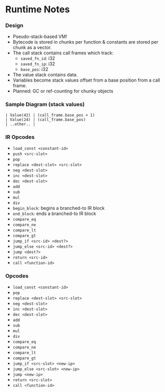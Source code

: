# Runtime Notes

### Design
  - Pseudo-stack-based VM!
  - Bytecode is stored in chunks per function & constants are stored per chunk as a vector.
  - The call stack contains call frames which track:
    - `saved_fn_id`: i32
    - `saved_fn_ip`: i32
    - `base_pos`: i32
  - The value stack contains data.
  - Variables become stack values offset from a base position from a call frame.
  - Planned: GC or ref-counting for chunky objects

### Sample Diagram (stack values)
```
| Value(42) | (call_frame.base_pos + 1)
| Value(24) | (call_frame.base_pos)
| ..other.. |
```

### IR Opcodes
 - `load_const <constant-id>`
 - `push <src-slot>`
 - `pop`
 - `replace <dest-slot> <src-slot>`
 - `neg <dest-slot>`
 - `inc <dest-slot>`
 - `dec <dest-slot>`
 - `add`
 - `sub`
 - `mul`
 - `div`
 - `begin_block`: begins a branched-to IR block
 - `end_block`: ends a branched-to IR block
 - `compare_eq`
 - `compare_ne`
 - `compare_lt`
 - `compare_gt`
 - `jump_if <src-id> <dest?>`
 - `jump_else <src-id> <dest?>`
 - `jump <dest?>`
 - `return <src-id>`
 - `call <function-id>`

### Opcodes
 - `load_const <constant-id>`
 - `pop`
 - `replace <dest-slot> <src-slot>`
 - `neg <dest-slot>`
 - `inc <dest-slot>`
 - `dec <dest-slot>`
 - `add`
 - `sub`
 - `mul`
 - `div`
 - `compare_eq`
 - `compare_ne`
 - `compare_lt`
 - `compare_gt`
 - `jump_if <src-slot> <new-ip>`
 - `jump_else <src-slot> <new-ip>`
 - `jump <new-ip>`
 - `return <src-slot>`
 - `call <function-id>`
